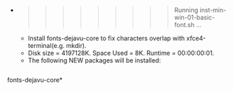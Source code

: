 * >>>>>>>>> Running inst-min-win-01-basic-font.sh ...
  * Install fonts-dejavu-core to fix characters overlap with xfce4-terminal(e.g. mkdir).
  * Disk size = 4197128K. Space Used = 8K. Runtime = 00:00:00:01.
  * The following NEW packages will be installed:
  ```bash
fonts-dejavu-core*
  ```

